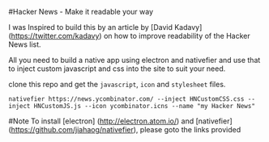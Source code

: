 #Hacker News - Make it readable your way

I was Inspired to build this by an article by [David Kadavy] (https://twitter.com/kadavy) on how to improve readability of the Hacker News list.

All you need to build a native app using electron and nativefier and use that to inject custom javascript and css into the site to suit your need.

clone this repo and get the `javascript`, `icon` and `stylesheet` files.

`nativefier https://news.ycombinator.com/ --inject HNCustomCSS.css --inject HNCustomJS.js --icon ycombinator.icns --name "my Hacker News"`

#Note
To install [electron] (http://electron.atom.io/) and [nativefier] (https://github.com/jiahaog/nativefier), please goto the links provided
